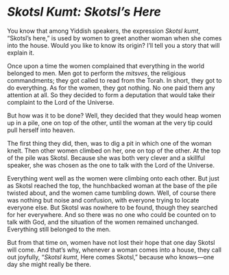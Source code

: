 # ***Skotsl Kumt: Skotsl’s Here***



You know that among Yiddish speakers, the expression *Skotsl kumt*, “Skotsl’s here,” is used by women to greet another woman when she comes into the house. Would you like to know its origin? I’ll tell you a story that will explain it.

Once upon a time the women complained that everything in the world belonged to men. Men got to perform the *mitsves*, the religious commandments; they got called to read from the Torah. In short, they got to do everything. As for the women, they got nothing. No one paid them any attention at all. So they decided to form a deputation that would take their complaint to the Lord of the Universe.

But how was it to be done? Well, they decided that they would heap women up in a pile, one on top of the other, until the woman at the very tip could pull herself into heaven.

The first thing they did, then, was to dig a pit in which one of the woman knelt. Then other women climbed on her, one on top of the other. At the top of the pile was Skotsl. Because she was both very clever and a skillful speaker, she was chosen as the one to talk with the Lord of the Universe.

Everything went well as the women were climbing onto each other. But just as Skotsl reached the top, the hunchbacked woman at the base of the pile twisted about, and the women came tumbling down. Well, of course there was nothing but noise and confusion, with everyone trying to locate everyone else. But Skotsl was nowhere to be found, though they searched for her everywhere. And so there was no one who could be counted on to talk with God, and the situation of the women remained unchanged. Everything still belonged to the men.

But from that time on, women have not lost their hope that one day Skotsl will come. And that’s why, whenever a woman comes into a house, they call out joyfully, “*Skotsl kumt*, Here comes Skotsl,” because who knows—one day she might really be there.